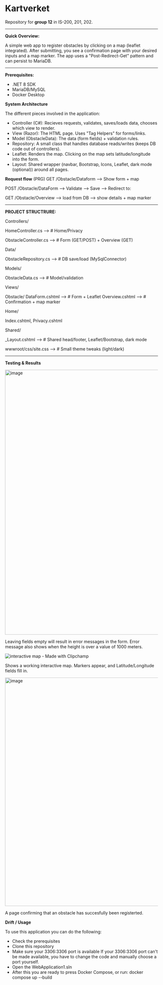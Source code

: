 # Kartverket
Repository for **group 12** in IS-200, 201, 202.

--------------------------------------------------------------------------------------------------------------------------------------------------------------------------------------------------------------------------------------------------
**Quick Overview:** 

A simple web app to register obstacles by clicking on a map (leaflet integrated). After submitting, you see a confirmation page with your desired inputs and a map marker. The app uses a "Post-Redirect-Get" pattern and can persist to MariaDB. 

--------------------------------------------------------------------------------------------------------------------------------------------------------------------------------------------------------------------------------------------------

**Prerequisites:**

* .NET 8 SDK
* MariaDB/MySQL
* Docker Desktop


**System Architecture**

The different pieces involved in the application: 
* Controller (C#): Recieves requests, validates, saves/loads data, chooses which view to render.
* View (Razor): The HTML page. Uses "Tag Helpers" for forms/links.
* Model (ObstacleData): The data (form fields) + validation rules.
* Repository: A small class that handles database reads/writes (keeps DB code out of controllers).
* Leaflet: Renders the map. Clicking on the map sets latitude/longitude into the form.
* Layout: Shared wrapper (navbar, Bootstrap, Icons, Leaflet, dark mode (optional)) around all pages.

**Request flow** (PRG)
GET /Obstacle/Dataform --> Show form + map

POST /Obstacle/DataForm --> Validate --> Save --> Redirect to:

GET /Obstacle/Overview --> load from DB --> show details + map marker

--------------------------------------------------------------------------------------------------------------------------------------------------------------------------------------------------------------------------------------------------
**PROJECT STRUCTRURE:**

Controllers/
 
  HomeController.cs         --> # Home/Privacy
  
  ObstacleController.cs     --> # Form (GET/POST) + Overview (GET)

Data/
 
  ObstacleRepository.cs     --> # DB save/load (MySqlConnector)

Models/
  
  ObstacleData.cs          -->  # Model/validation

Views/
 
  Obstacle/
  DataForm.cshtml         --> # Form + Leaflet
  Overview.cshtml         --> # Confirmation + map marker
 
  Home/
   
   Index.cshtml, Privacy.cshtml
  
  Shared/
    
  _Layout.cshtml           --> # Shared head/footer, Leaflet/Bootstrap, dark mode

wwwroot/css/site.css       --> # Small theme tweaks (light/dark)


--------------------------------------------------------------------------------------------------------------------------------------------------------------------------------------------------------------------------------------------------

**Testing & Results**


<img width="640" height="871" alt="image" src="https://github.com/user-attachments/assets/716fc7a6-8863-4782-89e8-cce58bc04915" />

Leaving fields empty will result in error messages in the form. Error message also shows when the height is over a value of 1000 meters.


![interactive map - Made with Clipchamp](https://github.com/user-attachments/assets/5135819c-8e22-4e22-ae85-e26fea54cb16)

Shows a working interactive map. Markers appear, and Latitude/Longitude fields fill in. 


<img width="645" height="751" alt="image" src="https://github.com/user-attachments/assets/8a10d6fa-2f6e-4f42-bc28-362040096a31" />

A page confirming that an obstacle has succesfully been registerted. 


**Drift / Usage**

To use this application you can do the following:

* Check the prerequisites
* Clone this repository
* Make sure your 3306:3306 port is available
If your 3306:3306 port can't be made available, you have to change the code and manually choose a port yourself.
* Open the WebApplication1.sln
* After this you are ready to press Docker Compose, or run: docker compose up --build
